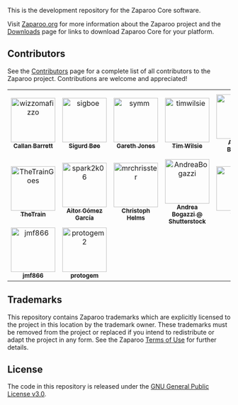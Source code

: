 This is the development repository for the Zaparoo Core software.

Visit [Zaparoo.org](https://zaparoo.org/) for more information about the Zaparoo project and the [Downloads](https://zaparoo.org/) page for links to download Zaparoo Core for your platform.

## Contributors

See the [Contributors](https://wiki.zaparoo.org/Contributors) page for a complete list of all contributors to the Zaparoo project. Contributions are welcome and appreciated!

<!-- readme: contributors -start -->
<table>
	<tbody>
		<tr>
            <td align="center">
                <a href="https://github.com/wizzomafizzo">
                    <img src="https://avatars.githubusercontent.com/u/442478?v=4" width="100;" alt="wizzomafizzo"/>
                    <br />
                    <sub><b>Callan Barrett</b></sub>
                </a>
            </td>
            <td align="center">
                <a href="https://github.com/sigboe">
                    <img src="https://avatars.githubusercontent.com/u/2087930?v=4" width="100;" alt="sigboe"/>
                    <br />
                    <sub><b>Sigurd Bøe</b></sub>
                </a>
            </td>
            <td align="center">
                <a href="https://github.com/symm">
                    <img src="https://avatars.githubusercontent.com/u/69390?v=4" width="100;" alt="symm"/>
                    <br />
                    <sub><b>Gareth Jones</b></sub>
                </a>
            </td>
            <td align="center">
                <a href="https://github.com/timwilsie">
                    <img src="https://avatars.githubusercontent.com/u/617551?v=4" width="100;" alt="timwilsie"/>
                    <br />
                    <sub><b>Tim Wilsie</b></sub>
                </a>
            </td>
            <td align="center">
                <a href="https://github.com/asturur">
                    <img src="https://avatars.githubusercontent.com/u/1194048?v=4" width="100;" alt="asturur"/>
                    <br />
                    <sub><b>Andrea Bogazzi</b></sub>
                </a>
            </td>
            <td align="center">
                <a href="https://github.com/theypsilon">
                    <img src="https://avatars.githubusercontent.com/u/852246?v=4" width="100;" alt="theypsilon"/>
                    <br />
                    <sub><b>José Manuel Barroso Galindo</b></sub>
                </a>
            </td>
		</tr>
		<tr>
            <td align="center">
                <a href="https://github.com/TheTrainGoes">
                    <img src="https://avatars.githubusercontent.com/u/32771064?v=4" width="100;" alt="TheTrainGoes"/>
                    <br />
                    <sub><b>TheTrain</b></sub>
                </a>
            </td>
            <td align="center">
                <a href="https://github.com/spark2k06">
                    <img src="https://avatars.githubusercontent.com/u/3509674?v=4" width="100;" alt="spark2k06"/>
                    <br />
                    <sub><b>Aitor Gómez García</b></sub>
                </a>
            </td>
            <td align="center">
                <a href="https://github.com/mrchrisster">
                    <img src="https://avatars.githubusercontent.com/u/60834906?v=4" width="100;" alt="mrchrisster"/>
                    <br />
                    <sub><b>Christoph Helms</b></sub>
                </a>
            </td>
            <td align="center">
                <a href="https://github.com/AndreaBogazzi">
                    <img src="https://avatars.githubusercontent.com/u/44466913?v=4" width="100;" alt="AndreaBogazzi"/>
                    <br />
                    <sub><b>Andrea Bogazzi @ Shutterstock</b></sub>
                </a>
            </td>
            <td align="center">
                <a href="https://github.com/fayep">
                    <img src="https://avatars.githubusercontent.com/u/565311?v=4" width="100;" alt="fayep"/>
                    <br />
                    <sub><b>fayep</b></sub>
                </a>
            </td>
            <td align="center">
                <a href="https://github.com/sreuter">
                    <img src="https://avatars.githubusercontent.com/u/550246?v=4" width="100;" alt="sreuter"/>
                    <br />
                    <sub><b>Sascha Reuter</b></sub>
                </a>
            </td>
		</tr>
		<tr>
            <td align="center">
                <a href="https://github.com/jmf866">
                    <img src="https://avatars.githubusercontent.com/u/11838274?v=4" width="100;" alt="jmf866"/>
                    <br />
                    <sub><b>jmf866</b></sub>
                </a>
            </td>
            <td align="center">
                <a href="https://github.com/protogem2">
                    <img src="https://avatars.githubusercontent.com/u/62781710?v=4" width="100;" alt="protogem2"/>
                    <br />
                    <sub><b>protogem</b></sub>
                </a>
            </td>
		</tr>
	<tbody>
</table>
<!-- readme: contributors -end -->

## Trademarks

This repository contains Zaparoo trademarks which are explicitly licensed to the project in this location by the trademark owner. These trademarks must be removed from the project or replaced if you intend to redistribute or adapt the project in any form. See the Zaparoo [Terms of Use](https://zaparoo.org/terms/) for further details.

## License

The code in this repository is released under the [GNU General Public License v3.0](./LICENSE).
